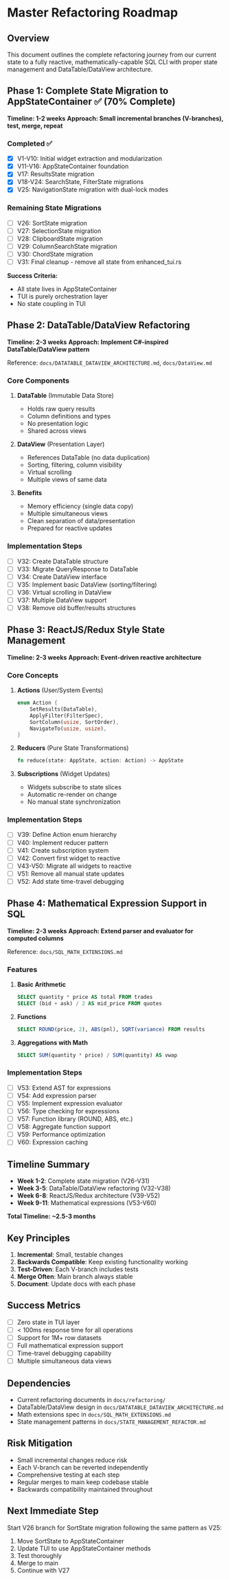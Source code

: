 # Master Refactoring Roadmap

## Overview
This document outlines the complete refactoring journey from our current state to a fully reactive, mathematically-capable SQL CLI with proper state management and DataTable/DataView architecture.

## Phase 1: Complete State Migration to AppStateContainer ✅ (70% Complete)
**Timeline: 1-2 weeks**
**Approach: Small incremental branches (V-branches), test, merge, repeat**

### Completed ✅
- [x] V1-V10: Initial widget extraction and modularization
- [x] V11-V16: AppStateContainer foundation
- [x] V17: ResultsState migration
- [x] V18-V24: SearchState, FilterState migrations
- [x] V25: NavigationState migration with dual-lock modes

### Remaining State Migrations
- [ ] V26: SortState migration
- [ ] V27: SelectionState migration  
- [ ] V28: ClipboardState migration
- [ ] V29: ColumnSearchState migration
- [ ] V30: ChordState migration
- [ ] V31: Final cleanup - remove all state from enhanced_tui.rs

**Success Criteria:**
- All state lives in AppStateContainer
- TUI is purely orchestration layer
- No state coupling in TUI

## Phase 2: DataTable/DataView Refactoring 
**Timeline: 2-3 weeks**
**Approach: Implement C#-inspired DataTable/DataView pattern**

Reference: `docs/DATATABLE_DATAVIEW_ARCHITECTURE.md`, `docs/DataView.md`

### Core Components
1. **DataTable** (Immutable Data Store)
   - Holds raw query results
   - Column definitions and types
   - No presentation logic
   - Shared across views

2. **DataView** (Presentation Layer)
   - References DataTable (no data duplication)
   - Sorting, filtering, column visibility
   - Virtual scrolling
   - Multiple views of same data

3. **Benefits**
   - Memory efficiency (single data copy)
   - Multiple simultaneous views
   - Clean separation of data/presentation
   - Prepared for reactive updates

### Implementation Steps
- [ ] V32: Create DataTable structure
- [ ] V33: Migrate QueryResponse to DataTable
- [ ] V34: Create DataView interface
- [ ] V35: Implement basic DataView (sorting/filtering)
- [ ] V36: Virtual scrolling in DataView
- [ ] V37: Multiple DataView support
- [ ] V38: Remove old buffer/results structures

## Phase 3: ReactJS/Redux Style State Management
**Timeline: 2-3 weeks**
**Approach: Event-driven reactive architecture**

### Core Concepts
1. **Actions** (User/System Events)
   ```rust
   enum Action {
       SetResults(DataTable),
       ApplyFilter(FilterSpec),
       SortColumn(usize, SortOrder),
       NavigateTo(usize, usize),
   }
   ```

2. **Reducers** (Pure State Transformations)
   ```rust
   fn reduce(state: AppState, action: Action) -> AppState
   ```

3. **Subscriptions** (Widget Updates)
   - Widgets subscribe to state slices
   - Automatic re-render on change
   - No manual state synchronization

### Implementation Steps
- [ ] V39: Define Action enum hierarchy
- [ ] V40: Implement reducer pattern
- [ ] V41: Create subscription system
- [ ] V42: Convert first widget to reactive
- [ ] V43-V50: Migrate all widgets to reactive
- [ ] V51: Remove all manual state updates
- [ ] V52: Add state time-travel debugging

## Phase 4: Mathematical Expression Support in SQL
**Timeline: 2-3 weeks**
**Approach: Extend parser and evaluator for computed columns**

Reference: `docs/SQL_MATH_EXTENSIONS.md`

### Features
1. **Basic Arithmetic**
   ```sql
   SELECT quantity * price AS total FROM trades
   SELECT (bid + ask) / 2 AS mid_price FROM quotes
   ```

2. **Functions**
   ```sql
   SELECT ROUND(price, 2), ABS(pnl), SQRT(variance) FROM results
   ```

3. **Aggregations with Math**
   ```sql
   SELECT SUM(quantity * price) / SUM(quantity) AS vwap
   ```

### Implementation Steps
- [ ] V53: Extend AST for expressions
- [ ] V54: Add expression parser
- [ ] V55: Implement expression evaluator
- [ ] V56: Type checking for expressions
- [ ] V57: Function library (ROUND, ABS, etc.)
- [ ] V58: Aggregate function support
- [ ] V59: Performance optimization
- [ ] V60: Expression caching

## Timeline Summary
- **Week 1-2**: Complete state migration (V26-V31)
- **Week 3-5**: DataTable/DataView refactoring (V32-V38)
- **Week 6-8**: ReactJS/Redux architecture (V39-V52)
- **Week 9-11**: Mathematical expressions (V53-V60)

**Total Timeline: ~2.5-3 months**

## Key Principles
1. **Incremental**: Small, testable changes
2. **Backwards Compatible**: Keep existing functionality working
3. **Test-Driven**: Each V-branch includes tests
4. **Merge Often**: Main branch always stable
5. **Document**: Update docs with each phase

## Success Metrics
- [ ] Zero state in TUI layer
- [ ] < 100ms response time for all operations
- [ ] Support for 1M+ row datasets
- [ ] Full mathematical expression support
- [ ] Time-travel debugging capability
- [ ] Multiple simultaneous data views

## Dependencies
- Current refactoring documents in `docs/refactoring/`
- DataTable/DataView design in `docs/DATATABLE_DATAVIEW_ARCHITECTURE.md`
- Math extensions spec in `docs/SQL_MATH_EXTENSIONS.md`
- State management patterns in `docs/STATE_MANAGEMENT_REFACTOR.md`

## Risk Mitigation
- Small incremental changes reduce risk
- Each V-branch can be reverted independently
- Comprehensive testing at each step
- Regular merges to main keep codebase stable
- Backwards compatibility maintained throughout

## Next Immediate Step
Start V26 branch for SortState migration following the same pattern as V25:
1. Move SortState to AppStateContainer
2. Update TUI to use AppStateContainer methods
3. Test thoroughly
4. Merge to main
5. Continue with V27